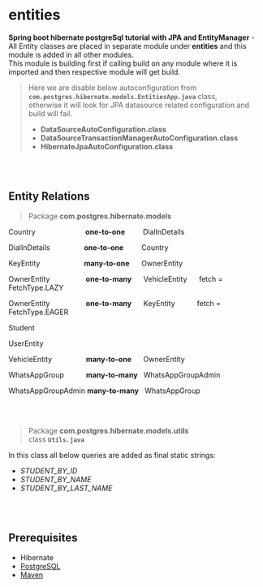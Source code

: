 # entities

**Spring boot hibernate postgreSql tutorial with JPA and EntityManager** - 
All Entity classes are placed in separate module under **entities** and this module is added in all other modules.  
This module is building first if calling build on any module where it is imported and then respective module will get build.  

>Here we are disable below autoconfiguration from **`com.postgres.hibernate.models.EntitiesApp.java`** class,   
otherwise it will look for JPA datasource related configuration and build will fail.
>   - **DataSourceAutoConfiguration.class**
>   - **DataSourceTransactionManagerAutoConfiguration.class**
>   - **HibernateJpaAutoConfiguration.class**

<br/>
<br/>

## Entity Relations
> Package **com.postgres.hibernate.models**

<!-- ******* 1 ********* -->
Country
&nbsp;&nbsp;&nbsp;&nbsp;&nbsp;&nbsp;&nbsp;&nbsp;&nbsp;&nbsp;&nbsp;&nbsp;&nbsp;&nbsp;&nbsp;&nbsp;&nbsp;&nbsp;&nbsp;&nbsp;&nbsp;&nbsp;&nbsp;
**one-to-one**
&nbsp;&nbsp;&nbsp;&nbsp;&nbsp;&nbsp;&nbsp;
DialInDetails
<!-- ******* 2 ********* -->
DialInDetails
&nbsp;&nbsp;&nbsp;&nbsp;&nbsp;&nbsp;&nbsp;&nbsp;&nbsp;&nbsp;&nbsp;&nbsp;&nbsp;&nbsp;&nbsp;
**one-to-one**
&nbsp;&nbsp;&nbsp;&nbsp;&nbsp;&nbsp;&nbsp;
Country
<!-- ******* 3 ********* -->
KeyEntity
&nbsp;&nbsp;&nbsp;&nbsp;&nbsp;&nbsp;&nbsp;&nbsp;&nbsp;&nbsp;&nbsp;&nbsp;&nbsp;&nbsp;&nbsp;&nbsp;&nbsp;&nbsp;&nbsp;&nbsp;
**many-to-one**
&nbsp;&nbsp;&nbsp;&nbsp;
OwnerEntity
 <!-- ******* 4 ********* -->
OwnerEntity
&nbsp;&nbsp;&nbsp;&nbsp;&nbsp;&nbsp;&nbsp;&nbsp;&nbsp;&nbsp;&nbsp;&nbsp;&nbsp;&nbsp;&nbsp;&nbsp;
**one-to-many**
&nbsp;&nbsp;&nbsp;&nbsp;
VehicleEntity
&nbsp;&nbsp;&nbsp;&nbsp;
fetch = FetchType.LAZY  
<!-- ******* 5 ********* -->
OwnerEntity
&nbsp;&nbsp;&nbsp;&nbsp;&nbsp;&nbsp;&nbsp;&nbsp;&nbsp;&nbsp;&nbsp;&nbsp;&nbsp;&nbsp;&nbsp;&nbsp;
**one-to-many**
&nbsp;&nbsp;&nbsp;&nbsp;
KeyEntity
&nbsp;&nbsp;&nbsp;&nbsp;&nbsp;&nbsp;&nbsp;&nbsp;&nbsp;
fetch = FetchType.EAGER  
<!-- ******* 6 ********* -->
Student  
<!-- ******* 7 ********* -->
UserEntity  
<!-- ******* 8 ********* -->
VehicleEntity
&nbsp;&nbsp;&nbsp;&nbsp;&nbsp;&nbsp;&nbsp;&nbsp;&nbsp;&nbsp;&nbsp;&nbsp;&nbsp;&nbsp;&nbsp;
**many-to-one**
&nbsp;&nbsp;&nbsp;&nbsp;
OwnerEntity  
<!-- ******* 9 ********* -->
WhatsAppGroup
&nbsp;&nbsp;&nbsp;&nbsp;&nbsp;&nbsp;&nbsp;&nbsp;&nbsp;
**many-to-many**
&nbsp;
WhatsAppGroupAdmin  
<!-- ******* 10 ********* -->
WhatsAppGroupAdmin
**many-to-many**
&nbsp;
WhatsAppGroup  


<br/>
<br/>

> Package **com.postgres.hibernate.models.utils**  
  class **`Utils.java`**

In this class all below queries are added as final static strings: 
   - _STUDENT_BY_ID_  
   - _STUDENT_BY_NAME_  
   - _STUDENT_BY_LAST_NAME_
  
<br/> 
<br/>
  
## Prerequisites 
- Hibernate
- [PostgreSQL](https://www.postgresql.org/docs/)
- [Maven](https://maven.apache.org/guides/index.html)



